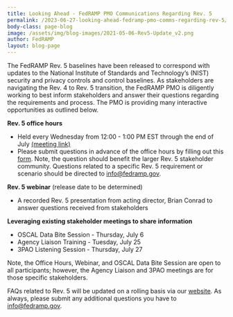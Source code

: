 ```yaml
---
title: Looking Ahead - FedRAMP PMO Communications Regarding Rev. 5
permalink: /2023-06-27-looking-ahead-fedramp-pmo-comms-regarding-rev-5/
body-class: page-blog
image: /assets/img/blog-images/2021-05-06-Rev5-Update_v2.png
author: FedRAMP
layout: blog-page
---
```

The FedRAMP Rev. 5 baselines have been released to correspond with updates to the National Institute of Standards and Technology’s (NIST) security and privacy controls and control baselines. As stakeholders are navigating the Rev. 4 to Rev. 5 transition, the FedRAMP PMO is diligently working to  best inform stakeholders  and answer their questions regarding the requirements and process. The PMO is providing many interactive opportunities as outlined below.   

<b>Rev. 5 office hours</b>
- Held every Wednesday from 12:00 - 1:00 PM EST through the end of July <a href="https://gsa.zoomgov.com/j/1606153784?pwd=Szd1R0tlUVEwaXpMQkJtU3FBUndXdz09#success" target="_blank" rel="noopener noreferrer">(meeting link)</a>
- Please submit questions in advance of the office hours by filling out this <a href="https://app.smartsheetgov.com/b/form/63624b554d71481aace33d3fc1380aed" target="_blank" rel="noopener noreferrer">form</a>. Note, the question should benefit the larger Rev. 5 stakeholder community. Questions related to a specific Rev. 5 requirement or scenario should be directed to <a href="mailto:info@fedramp.gov">info@fedramp.gov</a>.

<b>Rev. 5 webinar</b> (release date to be determined)
- A recorded Rev. 5 presentation from acting director, Brian Conrad to answer questions received from stakeholders 

<b>Leveraging existing stakeholder meetings to share information</b>
- OSCAL Data Bite Session - Thursday, July 6 
- Agency Liaison Training - Tuesday,  July 25
- 3PAO Listening Session - Thursday, July 27

Note, the Office Hours, Webinar, and OSCAL Data Bite Session are open to all participants; however, the Agency Liaison and 3PAO meetings are for those specific stakeholders.

FAQs related to Rev. 5 will be updated on a rolling basis via our <a href="https://www.fedramp.gov/faqs/" target="_blank" rel="noopener noreferrer">website</a>. As always, please submit any additional questions you have to <a href="mailto:info@fedramp.gov">info@fedramp.gov</a>.
